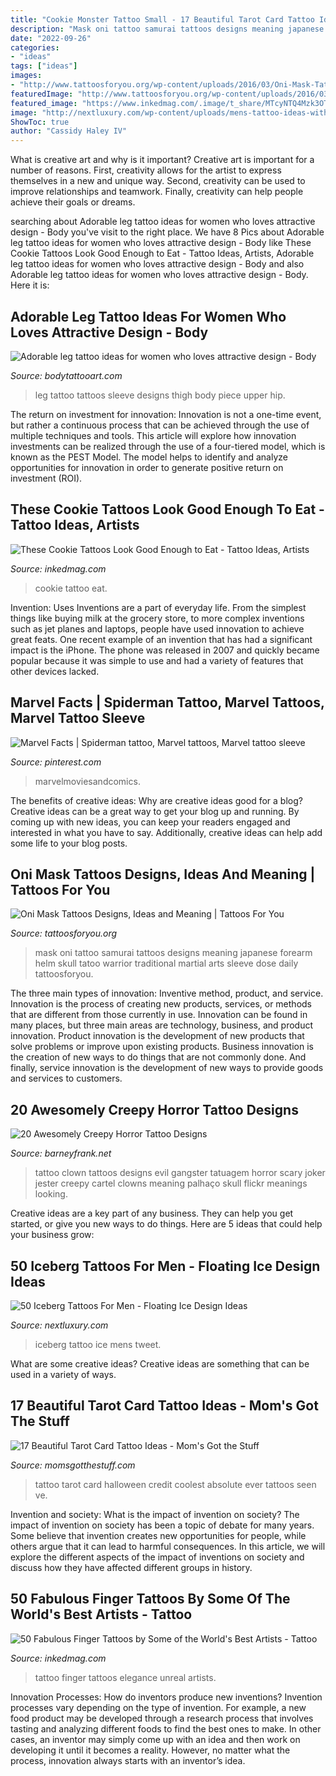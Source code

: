 ```yaml
---
title: "Cookie Monster Tattoo Small - 17 Beautiful Tarot Card Tattoo Ideas"
description: "Mask oni tattoo samurai tattoos designs meaning japanese forearm helm skull tatoo warrior traditional martial arts sleeve dose daily tattoosforyou"
date: "2022-09-26"
categories:
- "ideas"
tags: ["ideas"]
images:
- "http://www.tattoosforyou.org/wp-content/uploads/2016/03/Oni-Mask-Tattoo-Forearm.jpg"
featuredImage: "http://www.tattoosforyou.org/wp-content/uploads/2016/03/Oni-Mask-Tattoo-Forearm.jpg"
featured_image: "https://www.inkedmag.com/.image/t_share/MTcyNTQ4Mzk3OTc3NTEwOTk1/cookie-tattoos-fb.jpg"
image: "http://nextluxury.com/wp-content/uploads/mens-tattoo-ideas-with-iceberg-design.jpg"
ShowToc: true
author: "Cassidy Haley IV"
---
```



What is creative art and why is it important?
Creative art is important for a number of reasons. First, creativity allows for the artist to express themselves in a new and unique way. Second, creativity can be used to improve relationships and teamwork. Finally, creativity can help people achieve their goals or dreams.

	

		
searching about Adorable leg tattoo ideas for women who loves attractive design - Body you've visit to the right place. We have 8 Pics about Adorable leg tattoo ideas for women who loves attractive design - Body like These Cookie Tattoos Look Good Enough to Eat - Tattoo Ideas, Artists, Adorable leg tattoo ideas for women who loves attractive design - Body and also Adorable leg tattoo ideas for women who loves attractive design - Body. Here it is:
		
    
## Adorable Leg Tattoo Ideas For Women Who Loves Attractive Design - Body

<img loading=lazy src="https://www.bodytattooart.com/wp-content/uploads/2020/07/leg-tattoos-women-35.jpg" onerror="this.onerror=null;this.src='https://tse1.mm.bing.net/th?id=OIP.bOanOjklBOtpqmTlxNzS3gHaK_&amp;pid=15.1';" alt="Adorable leg tattoo ideas for women who loves attractive design - Body">

_Source: bodytattooart.com_

>leg tattoo tattoos sleeve designs thigh body piece upper hip. 

	

The return on investment for innovation:
Innovation is not a one-time event, but rather a continuous process that can be achieved through the use of multiple techniques and tools. This article will explore how innovation investments can be realized through the use of a four-tiered model, which is known as the PEST Model. The model helps to identify and analyze opportunities for innovation in order to generate positive return on investment (ROI).

    
## These Cookie Tattoos Look Good Enough To Eat - Tattoo Ideas, Artists

<img loading=lazy src="https://www.inkedmag.com/.image/t_share/MTcyNTQ4Mzk3OTc3NTEwOTk1/cookie-tattoos-fb.jpg" onerror="this.onerror=null;this.src='https://tse2.mm.bing.net/th?id=OIP.8LKLuOhHT-fIaFdAYExiWQHaD4&amp;pid=15.1';" alt="These Cookie Tattoos Look Good Enough to Eat - Tattoo Ideas, Artists">

_Source: inkedmag.com_

>cookie tattoo eat. 

	

Invention: Uses
Inventions are a part of everyday life. From the simplest things like buying milk at the grocery store, to more complex inventions such as jet planes and laptops, people have used innovation to achieve great feats. 
One recent example of an invention that has had a significant impact is the iPhone. The phone was released in 2007 and quickly became popular because it was simple to use and had a variety of features that other devices lacked.

    
## Marvel Facts | Spiderman Tattoo, Marvel Tattoos, Marvel Tattoo Sleeve

<img loading=lazy src="https://i.pinimg.com/736x/de/3c/8e/de3c8ea67bca3e2ca1fc3ca548527599.jpg" onerror="this.onerror=null;this.src='https://tse4.mm.bing.net/th?id=OIP.FbpPDhwaL9FspEjo589ylAHaHa&amp;pid=15.1';" alt="Marvel Facts | Spiderman tattoo, Marvel tattoos, Marvel tattoo sleeve">

_Source: pinterest.com_

>marvelmoviesandcomics. 

	

The benefits of creative ideas: Why are creative ideas good for a blog?
Creative ideas can be a great way to get your blog up and running. By coming up with new ideas, you can keep your readers engaged and interested in what you have to say. Additionally, creative ideas can help add some life to your blog posts.

    
## Oni Mask Tattoos Designs, Ideas And Meaning | Tattoos For You

<img loading=lazy src="http://www.tattoosforyou.org/wp-content/uploads/2016/03/Oni-Mask-Tattoo-Forearm.jpg" onerror="this.onerror=null;this.src='https://tse2.mm.bing.net/th?id=OIP.D0OgAOm06NX1DNt1exVqOQHaL7&amp;pid=15.1';" alt="Oni Mask Tattoos Designs, Ideas and Meaning | Tattoos For You">

_Source: tattoosforyou.org_

>mask oni tattoo samurai tattoos designs meaning japanese forearm helm skull tatoo warrior traditional martial arts sleeve dose daily tattoosforyou. 

	

The three main types of innovation: Inventive method, product, and service.
Innovation is the process of creating new products, services, or methods that are different from those currently in use. Innovation can be found in many places, but three main areas are technology, business, and product innovation. 
Product innovation is the development of new products that solve problems or improve upon existing products. Business innovation is the creation of new ways to do things that are not commonly done. And finally, service innovation is the development of new ways to provide goods and services to customers.

    
## 20 Awesomely Creepy Horror Tattoo Designs

<img loading=lazy src="http://www.barneyfrank.net/wp-content/uploads/2014/02/tatuagem_palhao_clown_tattoo.jpg" onerror="this.onerror=null;this.src='https://tse3.mm.bing.net/th?id=OIP.XHEH54d53bUaxMOcS8wvdQHaLV&amp;pid=15.1';" alt="20 Awesomely Creepy Horror Tattoo Designs">

_Source: barneyfrank.net_

>tattoo clown tattoos designs evil gangster tatuagem horror scary joker jester creepy cartel clowns meaning palhaço skull flickr meanings looking. 

	

Creative ideas are a key part of any business. They can help you get started, or give you new ways to do things. Here are 5 ideas that could help your business grow:

    
## 50 Iceberg Tattoos For Men - Floating Ice Design Ideas

<img loading=lazy src="http://nextluxury.com/wp-content/uploads/mens-tattoo-ideas-with-iceberg-design.jpg" onerror="this.onerror=null;this.src='https://tse4.mm.bing.net/th?id=OIP.AlEfvPZWaLyZjoUK6YVU0wHaHa&amp;pid=15.1';" alt="50 Iceberg Tattoos For Men - Floating Ice Design Ideas">

_Source: nextluxury.com_

>iceberg tattoo ice mens tweet. 

	

What are some creative ideas?
Creative ideas are something that can be used in a variety of ways.

    
## 17 Beautiful Tarot Card Tattoo Ideas - Mom&#039;s Got The Stuff

<img loading=lazy src="https://momsgotthestuff.com/wp-content/uploads/2020/10/tarot-card-tattoos-18.jpg" onerror="this.onerror=null;this.src='https://tse4.mm.bing.net/th?id=OIP.uDZ7g53PnZgs87ydnh14EAHaJQ&amp;pid=15.1';" alt="17 Beautiful Tarot Card Tattoo Ideas - Mom&#039;s Got the Stuff">

_Source: momsgotthestuff.com_

>tattoo tarot card halloween credit coolest absolute ever tattoos seen ve. 

	

Invention and society: What is the impact of invention on society?
The impact of invention on society has been a topic of debate for many years. Some believe that invention creates new opportunities for people, while others argue that it can lead to harmful consequences. In this article, we will explore the different aspects of the impact of inventions on society and discuss how they have affected different groups in history.

    
## 50 Fabulous Finger Tattoos By Some Of The World&#039;s Best Artists - Tattoo

<img loading=lazy src="https://www.inkedmag.com/.image/t_share/MTU5NjUyMDI5NjAwNjM4MTY2/screen-shot-2018-11-02-at-23618-pm.png" onerror="this.onerror=null;this.src='https://tse4.mm.bing.net/th?id=OIP.YWOQH9uH_ZtiqnSCmCoyQwHaHa&amp;pid=15.1';" alt="50 Fabulous Finger Tattoos by Some of the World&#039;s Best Artists - Tattoo">

_Source: inkedmag.com_

>tattoo finger tattoos elegance unreal artists. 

	

Innovation Processes: How do inventors produce new inventions?
Invention processes vary depending on the type of invention. For example, a new food product may be developed through a research process that involves tasting and analyzing different foods to find the best ones to make. In other cases, an inventor may simply come up with an idea and then work on developing it until it becomes a reality. However, no matter what the process, innovation always starts with an inventor’s idea.

